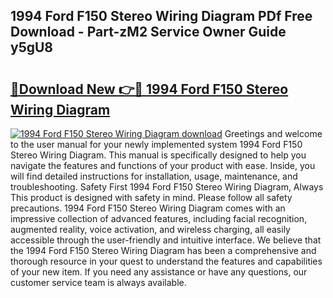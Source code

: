 ## 1994 Ford F150 Stereo Wiring Diagram PDf Free Download - Part-zM2 Service Owner Guide y5gU8

# <h2><a href="http://dfp8mze.blite.top/?on=1994+Ford+F150+Stereo+Wiring+Diagram">🔗Download New 👉🔴 1994 Ford F150 Stereo Wiring Diagram</a></h2>

[![1994 Ford F150 Stereo Wiring Diagram download](https://i.imgur.com/lujVjoI.png)](http://dfp8mze.blite.top/?on=1994+Ford+F150+Stereo+Wiring+Diagram)
Greetings and welcome to the user manual for your newly implemented system 1994 Ford F150 Stereo Wiring Diagram. This manual is specifically designed to help you navigate the features and functions of your product with ease. Inside, you will find detailed instructions for installation, usage, maintenance, and troubleshooting. Safety First 1994 Ford F150 Stereo Wiring Diagram, Always This product is designed with safety in mind. Please follow all safety precautions. 1994 Ford F150 Stereo Wiring Diagram comes with an impressive collection of advanced features, including facial recognition, augmented reality, voice activation, and wireless charging, all easily accessible through the user-friendly and intuitive interface. We believe that the 1994 Ford F150 Stereo Wiring Diagram has been a comprehensive and thorough resource in your quest to understand the features and capabilities of your new item. If you need any assistance or have any questions, our customer service team is always available.
